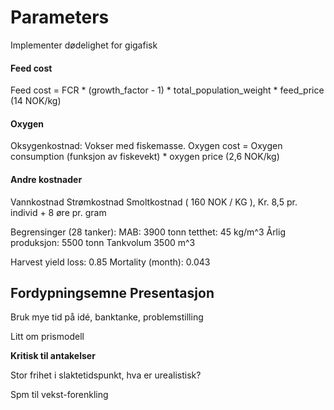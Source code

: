 # Parameters

Implementer dødelighet for gigafisk

#### Feed cost

Feed cost = FCR * (growth_factor - 1) * total_population_weight * feed_price (14
NOK/kg)

#### Oxygen

Oksygenkostnad: Vokser med fiskemasse. Oxygen cost = Oxygen consumption
(funksjon av fiskevekt) * oxygen price (2,6 NOK/kg)

#### Andre kostnader

Vannkostnad Strømkostnad Smoltkostnad ( 160 NOK / KG ), Kr. 8,5 pr. individ + 8
øre pr. gram

Begrensinger (28 tanker): MAB: 3900 tonn tetthet: 45 kg/m^3 Årlig produksjon:
5500 tonn Tankvolum 3500 m^3

Harvest yield loss: 0.85 Mortality (month): 0.043

## Fordypningsemne Presentasjon

Bruk mye tid på idé, banktanke, problemstilling

Litt om prismodell

**Kritisk til antakelser**

Stor frihet i slaktetidspunkt, hva er urealistisk?

Spm til vekst-forenkling
